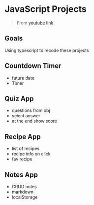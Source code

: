 # **JavaScript Projects**

> From [youtube link](https://www.youtube.com/watch?v=dtKciwk_si4&list=PLFbZJxPQbKn4Jooafm5_i8bM-nnk2s909&index=1&t=10s)

## Goals
Using typescript to recode these projects

## Countdown Timer
- future date
- Timer

## Quiz App
- questions from obj
- select answer
- at the end show score

## Recipe App
- list of recipes
- recipe info on click
- fav recipe

## Notes App
- CRUD notes
- markdown
- localStorage
